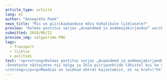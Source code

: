 ```yaml
---
article_type: article
lang: et
author: "Annegrete Peek"
news_title: "Mis on piirikaubanduse mõju kohalikule liiklusele?"
preview: "Kolmas postitus sarjas „Avaandmed ja andmeajakirjandus“ uurib, mis on piirikaubanduse mõju liiklusele. Täpsemalt vaatame, kuidas on liiklusrikkumiste ja -õnnetuste arvud muutunud nii Valga ja Ikla piiripunktide läheduses kui ka ülejäänud Eestis.</strong></p><p>Meediast loeme ikka, et <a href=\"https://majandus24.postimees.ee/4506458/rahvusvaheline-uuring-latlased-ja-leedukad-ostavad-naaberriigist-toitu-eestlased-alkoholi?_ga\" >eestlased käivad Lätis alkoholi ostmas</a>ja <a href=\"http://arileht.delfi.ee/news/uudised/valusad-tagajarjed-alkoaktsiisi-laekumine-kujuneb-toenaoliselt-isegi-tootjate-algsest-prognoosist-madalamaks?id=80587325\" >kui palju see Eesti riigile on maksma läinud</a>. Samuti on väidetud, et <a href=\"http://www.pealinn.ee/newset/alkoralli-on-liiklusonnetuste-arvu-valgamaal-oluliselt-tostnud-n184548\" >alkoralli on  Valgamaa liiklusõnnetuste arvu tõstnud</a>. Kas selliseid tulemusi näeme ka avaandmetes?"
submitted: 2018/06/22
preview_img: valgacrime.PNG
tags:
  - Transport
  - liiklus
  - politsei
text: "<p><strong>Kolmas postitus sarjas „Avaandmed ja andmeajakirjandus“ uurib, milline on olnud piirikaubanduse mõju liiklusele Lõuna-Eesti piirialadel. Täpsemalt vaatame, millised on olnud muutused liiklusrikkumiste ja
-õnnetuste näitajates nii Valga ja Ikla piiripunktide lähistel kui ka ülejäänud Eestis.
</strong></p><p>Meedias on leidnud ohtrat kajastamist, et <a href=\"https://majandus24.postimees.ee/4506458/rahvusvaheline-uuring-latlased-ja-leedukad-ostavad-naaberriigist-toitu-eestlased-alkoholi?_ga\" >eestlased käivad Lätis alkoholi ostmas</a>ja <a href=\"http://arileht.delfi.ee/news/uudised/valusad-tagajarjed-alkoaktsiisi-laekumine-kujuneb-toenaoliselt-isegi-tootjate-algsest-prognoosist-madalamaks?id=80587325\" >ja sellega seoses on spekuleeritud ka selle üle, kui palju on see Eesti riigile maksma läinud</a>. Selles kontekstis on väidetud, et <a href=\"http://www.pealinn.ee/newset/alkoralli-on-liiklusonnetuste-arvu-valgamaal-oluliselt-tostnud-n184548\" >alkoralliga seoses on Valgamaal suurenenud ka liiklusõnnetuste arv</a>. Kas seda kinnitavad ka avaandmed?</p><p>Nendele küsimustele vastuste leidmiseks vaatleme asjaomast olukorda viimase 5 aasta jooksul. Meie analüüsis on kontrollaastateks 2013-2015 ning 2016-2017 on perioodiks, mil piirikaubandus oli juba hoo sisse saanud. Lähtuvalt asjaolust, et Eesti-Läti piiril on populaarseimateks külastuskohtadeks Valga ja Ikla piiripunktid, jagame Eesti kolmeks piirkonnaks:</p><ul><li>1)	Valga piirkond: ala, mis jääb Valga piiripunktist 40 km raadiusesse</li><li>2)	Ikla piirkond: ala, mis jääb Ikla piiripunktist 40 km raadiusesse</li><li>3)	ülejäänud Eesti.</li></ul><p>Alustuseks võtame vaatluse alla liiklusrikkumised. Nende kohta on meil olemas kvaliteetsed avaandmed: <a href=\"https://www2.politsei.ee/et/organisatsioon/analuus-ja-statistika/avaandmed.dot\" >politsei liiklusjärelevalve andmed</a>. Vaatame, kuidas on erinevate rikkumiste arv nendes kolmes piirkonnas aja jooksul muutunud.</p><p><img src=\"https://raw.githubusercontent.com/okestonia/Data-Viz-Protos/master/piirikaubandus/liiklusrikkumine.png\", style=\"width: 100%\"></p><p>Üldiselt on liiklusrikkumiste arv kõikides piirkondades vähenenud. Kui ülejäänud Eestis kasvas kiiruseületamiste arv 2016. aastani, siis piirialadel on see stabiilselt vähenenud. Ühtlasi on liigiti vähenenud ka kõik muud liiklusrikkumised.</p><p>2017. aasta statistikat vaadates peame meeles pidama, et juulist detsembrini oli Eesti Euroopa Liidu Nõukogu eesistujariik. See nõudis politseilt kõrgendatud tähelepanu, mistõttu ei olnud neil võimalik liiklusjärelevalvega nii põhjalikult tegeleda kui eelnevatel aastatel.</p><p>Teisena analüüsime andmeid liiklusõnnetuste kohta. Kahjuks ei ole vastavat avaandmete kogu saadaval, kuid analoogset sisendit pakuvad ka <a href=\"http://kindlustus.maps.arcgis.com/apps/Viewer/index.html?appid=abd977aeea074631845cc67bfc3da87d\" >Eesti Liikluskindlustuse Fondi andmed</a> kindlustatud sõidukitega toimunud liiklusõnnetuste kohta.</p><p><img src=\"https://raw.githubusercontent.com/okestonia/Data-Viz-Protos/master/piirikaubandus/liiklusonnetus.png\" style=\"width: 100%\"></p><p>Nende andmete kohaselt on liiklusõnnetuste hulk üldiselt kasvanud. Kuna Iklas toimus vähe õnnetusi, siis on sealne kasv ka kõige suurem; seevastu Valga piirkonna liiklusõnnetuste statistika ei liigu samas taktis ülejäänud Eestiga. Samas kui võrrelda Valga piirkonna ja ülejäänud Eesti maksimaalseid ja minimaalseid väärtusi, siis mõlemal juhul on maksimumväärtus miinimumist 14% kõrgem. Seega, kui 2014. aasta madalat näitajat mitte arvestada, siis on ka Valga piirkonnas liiklusõnnetuste arv püsinud peaaegu stabiilsena.</p><p><strong>Avaandmete põhjal saame seega järeldada, et piirikaubandus ei ole muutnud liiklust Valga ega Ikla piirkonnas ohtlikumaks. Liiklusrikkumiste arv on stabiilselt vähenenud ja kuigi liiklusõnnetuste arv on küll kasvanud, siis on see kasvutrend iseloomulik kogu Eestile.</strong></p><p><em>Avaandmete portaali sisustatakse Euroopa Liidu struktuuritoetuse toetusskeemist \"Infoühiskonna teadlikkuse tõstmine\", mida rahastab Euroopa Regionaalarengu Fond. Projekti tegevused viib läbi MTÜ Open Knowledge Estonia.</em></p><blockquote><p>Allikad:</p><p><a href=\"https://www2.politsei.ee/et/organisatsioon/analuus-ja-statistika/avaandmed.dot\" >https://www2.politsei.ee/et/organisatsioon/analuus-ja-statistika/avaandmed.dot</a></p><p><a href=\"http://kindlustus.maps.arcgis.com/apps/Viewer/index.html?appid=abd977aeea074631845cc67bfc3da87d\" >http://kindlustus.maps.arcgis.com/apps/Viewer/index.html?appid=abd977aeea074631845cc67bfc3da87d</a></p><p><a href=\"https://github.com/okestonia/Data-Viz-Protos/tree/master/piirikaubandus\" >https://github.com/okestonia/Data-Viz-Protos/tree/master/piirikaubandus</a></p></blockquote>"
---
```

